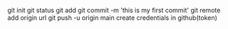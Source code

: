 git init
git status
git add
git commit -m 'this is my first commit'
git remote add origin url
git push -u origin main
create credentials in github(token) 